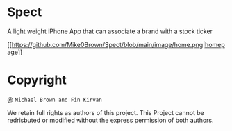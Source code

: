 # Spect
A light weight iPhone App that can associate a brand with a stock ticker 

[[https://github.com/Mike0Brown/Spect/blob/main/image/home.png|homepage]]



# Copyright 
@ `Michael Brown and Fin Kirvan` 


We retain full rights as authors of this project. This Project cannot be redrisbuted or modified without the express permission of both authors. 
